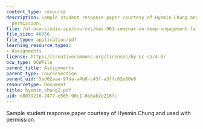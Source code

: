 ```yaml
---
content_type: resource
description: Sample student response paper courtesy of Hyemin Chung and used with
  permission.
file: /ol-ocw-studio-app/courses/mas-961-seminar-on-deep-engagement-fall-2004/d80792162477e50590c16b6ab2e216fc_hyemin_chung2.pdf
file_size: 46056
file_type: application/pdf
learning_resource_types:
- Assignments
license: https://creativecommons.org/licenses/by-nc-sa/4.0/
ocw_type: OCWFile
parent_title: Assignments
parent_type: CourseSection
parent_uid: 5ad62aaa-97da-a4b8-c43f-a3ffc62e80e6
resourcetype: Document
title: hyemin_chung2.pdf
uid: d8079216-2477-e505-90c1-6b6ab2e216fc
---
```

Sample student response paper courtesy of Hyemin Chung and used with permission.